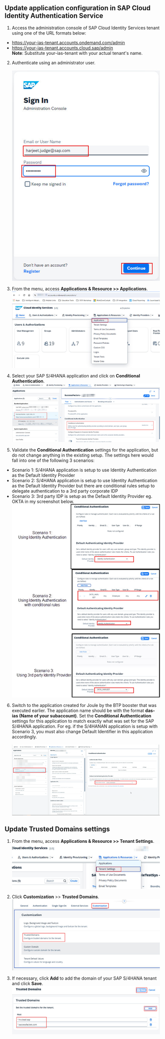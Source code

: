 ## **Update application configuration in SAP Cloud Identity Authentication Service**


1. Access the administration console of SAP Cloud Identity Services tenant using one of the URL formats below:
  * https://your-ias-tenant.accounts.ondemand.com/admin
  * https://your-ias-tenant.accounts.cloud.sap/admin              
**Note**: Substitute your-ias-tenant with your actual tenant's name.

2. Authenticate using an administrator user.</br>              
![update_ias](7.jpg)

3. From the menu, access **Applications & Resource >> Applications**.</br>
![update_ias](8.jpg)

4. Select your SAP S/4HANA application and click on **Conditional Authentication**.</br>
![update_ias](9.jpg)

5. Validate the **Conditional Authentication** settings for the application, but do not change anything in the existing setup.  The settings here would fall into one of the following 3 scenarios:
 * Scenario 1: S/4HANA application is setup to use Identity Authentication as the Default Identity Provider
 * Scenario 2: S/4HANA application is setup to use Identity Authentication as the Default Identity Provider but there are conditional rules setup to delegate   authentication to a 3rd party corporate IDP
 * Scenario 3: 3rd party IDP is setup as the Default Identity Provider eg. OKTA in my screenshot below.</br>
![update_ias](9-1.jpg)

6. Switch to the application created for Joule by the BTP booster that was executed earlier.  The application name should be with the format **das-ias (Name of your subaccount)**. Set the **Conditional Authentication** settings for this application to match exactly what was set for the SAP S/4HANA application.  For eg. if the S/4HANAN application is setup with Scenario 3, you must also change Default Identifier in this application accordingly.</br>               
![create_trust](image.png)

## **Update Trusted Domains settings**


1. From the menu, access **Applications & Resource >> Tenant Settings**.</br>
![update_ias](11-1.jpg)

2. Click **Customization** >> **Trusted Domains**.</br>
![update_ias](12.jpg)

3. If necessary, click **Add** to add the domain of your SAP S/4HANA tenant and click **Save**.     
![update_ias](13.jpg)

